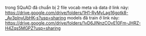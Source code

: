 trong SQuAD đã chuẩn bị 2 file vocab meta và data ở link này: https://drive.google.com/drive/folders/1H1-RyMyLag16gotk8-_Av3plnyUbHK-s?usp=sharing
models đã train ở link này: https://drive.google.com/drive/folders/1vD6JlNnzCOvE10Fm-JHRZ-H4Zqs5MGPZ?usp=sharing

